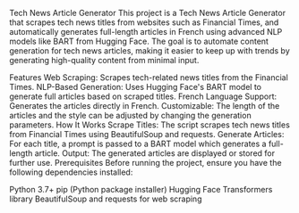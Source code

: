 Tech News Article Generator
This project is a Tech News Article Generator that scrapes tech news titles from websites such as Financial Times, and automatically generates full-length articles in French using advanced NLP models like BART from Hugging Face. The goal is to automate content generation for tech news articles, making it easier to keep up with trends by generating high-quality content from minimal input.

Features
Web Scraping: Scrapes tech-related news titles from the Financial Times.
NLP-Based Generation: Uses Hugging Face's BART model to generate full articles based on scraped titles.
French Language Support: Generates the articles directly in French.
Customizable: The length of the articles and the style can be adjusted by changing the generation parameters.
How It Works
Scrape Titles: The script scrapes tech news titles from Financial Times using BeautifulSoup and requests.
Generate Articles: For each title, a prompt is passed to a BART model which generates a full-length article.
Output: The generated articles are displayed or stored for further use.
Prerequisites
Before running the project, ensure you have the following dependencies installed:

Python 3.7+
pip (Python package installer)
Hugging Face Transformers library
BeautifulSoup and requests for web scraping
